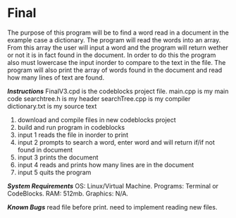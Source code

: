 # Final
The purpose of this program will be to find a word read in a document in the example case a dictionary. The program will read the words into an array. From this array the user will input a word and the program will return wether or not it is in fact found in the document. In order to do this the program also must lowercase the input inorder to compare to the text in the file. The program will also print the array of words found in the document and read how many lines of text are found.  

***Instructions***
FinalV3.cpd is the codeblocks project file. 
main.cpp is my main code
searchtree.h is my header
searchTree.cpp is my compiler
dictionary.txt is my source text
1. download and compile files in new codeblocks  project
2. build and run program in codeblocks
3. input 1 reads the file in inorder to print
4. input 2 prompts to search a word, enter word and will return if/if not found in document
5. input 3 prints the document
6. input 4 reads and prints how many lines are in the document
7. input 5 quits the program

***System Requirements***
OS: Linux/Virtual Machine.
Programs: Terminal or CodeBlocks.
RAM: 512mb.
Graphics: N/A.

***Known Bugs***
read file before print. 
need to implement reading new files.
